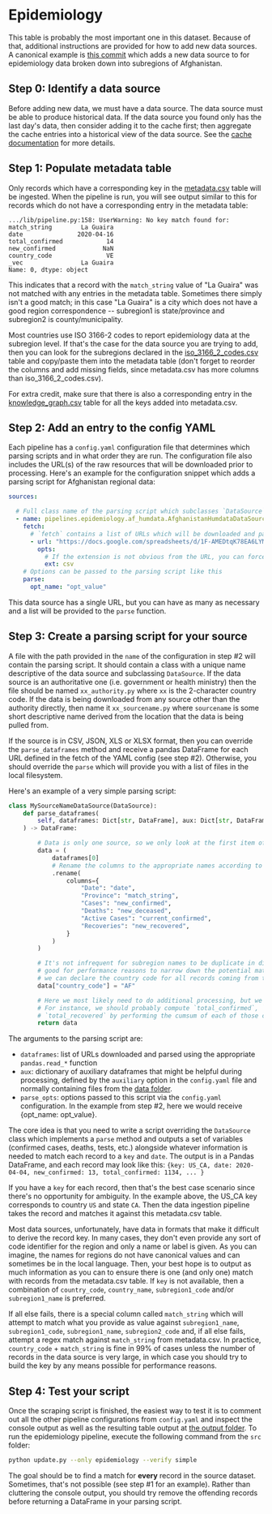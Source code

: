 # Epidemiology
This table is probably the most important one in this dataset. Because of that, additional
instructions are provided for how to add new data sources. A canonical example is
[this commit](https://github.com/open-covid-19/data/commit/0d1d978ce9c6afaecbf5fc9ac9fb386f77d16d4f)
which adds a new data source to for epidemiology data broken down into subregions of Afghanistan.


## Step 0: Identify a data source
Before adding new data, we must have a data source. The data source must be able to produce
historical data. If the data source you found only has the last day's data, then consider adding it
to the cache first; then aggregate the cache entries into a historical view of the data source. See
the [cache documentation](../../cache/README.md) for more details.


## Step 1: Populate metadata table
Only records which have a corresponding key in the [metadata.csv](../../data/metadata.csv) table
will be ingested. When the pipeline is run, you will see output similar to this for records which do
not have a corresponding entry in the metadata table:
```
.../lib/pipeline.py:158: UserWarning: No key match found for:
match_string        La Guaira
date               2020-04-16
total_confirmed            14
new_confirmed             NaN
country_code               VE
_vec                La Guaira
Name: 0, dtype: object
```

This indicates that a record with the `match_string` value of "La Guaira" was not matched with any
entries in the metadata table. Sometimes there simply isn't a good match; in this case "La Guaira"
is a city which does not have a good region correspondence -- subregion1 is state/province and
subregion2 is county/municipality.

Most countries use ISO 3166-2 codes to report epidemiology data at the subregion level. If that's
the case for the data source you are trying to add, then you can look for the subregions declared
in the [iso_3166_2_codes.csv](../../data/iso_3166_2_codes.csv) table and copy/paste them into the
metadata table (don't forget to reorder the columns and add missing fields, since metadata.csv has
more columns than iso_3166_2_codes.csv).

For extra credit, make sure that there is also a corresponding entry in the
[knowledge_graph.csv](../../data/knowledge_graph.csv) table for all the keys added into
metadata.csv.


## Step 2: Add an entry to the config YAML
Each pipeline has a `config.yaml` configuration file that determines which parsing scripts and in
what order they are run. The configuration file also includes the URL(s) of the raw resources that
will be downloaded prior to processing. Here's an example for the configuration snippet which adds
a parsing script for Afghanistan regional data:
```yaml
sources:

  # Full class name of the parsing script which subclasses `DataSource`, relative to `./src`
  - name: pipelines.epidemiology.af_humdata.AfghanistanHumdataDataSource
    fetch:
      # `fetch` contains a list of URLs which will be downloaded and passed to the `parse` function
      - url: "https://docs.google.com/spreadsheets/d/1F-AMEDtqK78EA6LYME2oOsWQsgJi4CT3V_G4Uo-47Rg/export?format=csv&gid=1539509351"
        opts:
          # If the extension is not obvious from the URL, you can force a file extension like this
          ext: csv
    # Options can be passed to the parsing script like this
    parse:
      opt_name: "opt_value"
```

This data source has a single URL, but you can have as many as necessary and a list will be provided
to the `parse` function.


## Step 3: Create a parsing script for your source
A file with the path provided in the `name` of the configuration in step #2 will contain the parsing
script. It should contain a class with a unique name descriptive of the data source and subclassing
`DataSource`. If the data source is an authoritative one (i.e. government or health ministry) then
the file should be named `xx_authority.py` where `xx` is the 2-character country code. If the data
is being downloaded from any source other than the authority directly, then name it
`xx_sourcename.py` where `sourcename` is some short descriptive name derived from the location that
the data is being pulled from.

If the source is in CSV, JSON, XLS or XLSX format, then you can override the `parse_dataframes`
method and receive a pandas DataFrame for each URL defined in the fetch of the YAML config (see step
#2). Otherwise, you should override the `parse` which will provide you with a list of files in the
local filesystem.

Here's an example of a very simple parsing script:
```python
class MySourceNameDataSource(DataSource):
    def parse_dataframes(
        self, dataframes: Dict[str, DataFrame], aux: Dict[str, DataFrame], **parse_opts
    ) -> DataFrame:

        # Data is only one source, so we only look at the first item of the list
        data = (
            dataframes[0]
            # Rename the columns to the appropriate names according to the schema
            .rename(
                columns={
                    "Date": "date",
                    "Province": "match_string",
                    "Cases": "new_confirmed",
                    "Deaths": "new_deceased",
                    "Active Cases": "current_confirmed",
                    "Recoveries": "new_recovered",
                }
            )
        )

        # It's not infrequent for subregion names to be duplicate in different countries, it's also
        # good for performance reasons to narrow down the potential matches as much as possible so
        # we can declare the country code for all records coming from this dataset
        data["country_code"] = "AF"

        # Here we most likely need to do additional processing, but we return as-is as an example
        # For instance, we should probably compute `total_confirmed`, `total_deceased` and
        # `total_recovered` by performing the cumsum of each of those columns grouped by key.
        return data
```

The arguments to the parsing script are:
* `dataframes`: list of URLs downloaded and parsed using the appropriate `pandas.read_*` function
* `aux`: dictionary of auxiliary dataframes that might be helpful during processing, defined by the
  `auxiliary` option in the `config.yaml` file and normally containing files from the
  [data folder](../../data).
* `parse_opts`: options passed to this script via the `config.yaml` configuration. In the example
  from step #2, here we would receive {opt_name: opt_value}.

The core idea is that you need to write a script overriding the `DataSource` class which
implements a `parse` method and outputs a set of variables (confirmed cases, deaths, tests, etc.)
alongside whatever information is needed to match each record to a `key` and `date`. The output is
in a Pandas DataFrame, and each record may look like this:
`{key: US_CA, date: 2020-04-04, new_confirmed: 13, total_confirmed: 1134, ... }`

If you have a `key` for each record, then that's the best case scenario since there's no opportunity
for ambiguity. In the example above, the US_CA key corresponds to country `US` and state `CA`. Then
the data ingestion pipeline takes the record and matches it against this metadata.csv table.

Most data sources, unfortunately, have data in formats that make it difficult to derive the record
key. In many cases, they don't even provide any sort of code identifier for the region and only a
name or label is given. As you can imagine, the names for regions do not have canonical values and
can sometimes be in the local language. Then, your best hope is to output as much information as you
can to ensure there is one (and only one) match with records from the metadata.csv table. If `key`
is not available, then a combination of `country_code`, `country_name`, `subregion1_code` and/or
`subregion1_name` is preferred.

If all else fails, there is a special column called `match_string` which will attempt to match what
you provide as value against `subregion1_name`, `subregion1_code`, `subregion1_name`,
`subregion2_code` and, if all else fails, attempt a regex match against `match_string` from
metadata.csv. In practice, `country_code` + `match_string` is fine in 99% of cases unless the number
of records in the data source is very large, in which case you should try to build the key by any
means possible for performance reasons.


## Step 4: Test your script
Once the scraping script is finished, the easiest way to test it is to comment out all the other
pipeline configurations from `config.yaml` and inspect the console output as well as the resulting
table output at [the output folder](../../../output/tables). To run the epidemiology pipeline,
execute the following command from the `src` folder:
```sh
python update.py --only epidemiology --verify simple
```

The goal should be to find a match for **every** record in the source dataset. Sometimes, that's
not possible (see step #1 for an example). Rather than cluttering the console output, you should try
remove the offending records before returning a DataFrame in your parsing script.
